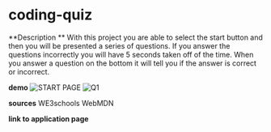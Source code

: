﻿# coding-quiz

**Description **
With this project you are able to select the start button and then you will be presented a series of questions. 
If you answer the questions incorrectly you will have 5 seconds taken off of the time. When you answer a question on the bottom it will tell you if the answer is correct or incorrect. 



**demo**
![START PAGE](https://user-images.githubusercontent.com/93951895/150658472-7a5bf858-17c4-4653-901c-b2ea28a97f8b.png)
![Q1](https://user-images.githubusercontent.com/93951895/150658473-288ecece-4e63-41e7-a8cf-b64f029210ce.png)

**sources**
WE3schools
WebMDN 

**link to application page**

